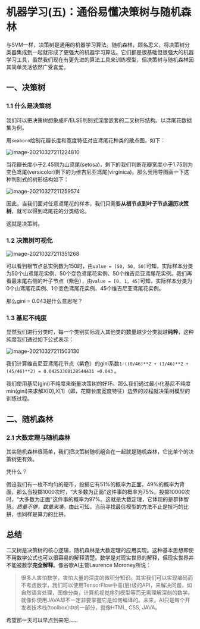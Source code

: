 # 机器学习(五)：通俗易懂决策树与随机森林

与SVM一样，决策树是通用的机器学习算法。随机森林，顾名思义，将决策树分类器集成到一起就形成了更强大的机器学习算法。它们都是很基础但很强大的机器学习工具，虽然我们现在有更先进的算法工具来训练模型，但决策树与随机森林因其简单灵活依然广受喜爱。



## 一、决策树

### 1.1 什么是决策树

我们可以把决策树想象成IF/ELSE判别式深度嵌套的二叉树形结构。以鸢尾花数据集为例。

用`seaborn`绘制花瓣长度和宽度特征对应鸢尾花种类的散点图，如下：

![image-20210327211224810](https://i.loli.net/2021/03/27/ezKfDvwqyBSu3pQ.png)

当花瓣长度小于2.45则为山鸢尾(setosa)，剩下的我们判断花瓣宽度小于1.75则为变色鸢尾(versicolor)剩下的为维吉尼亚鸢尾(virginica)。那么我用导图画一下这种判别式的树形结构如下：

![image-20210327211259574](https://i.loli.net/2021/03/27/xp31C57nMwjADYU.png)

因此，当我们面对任意鸢尾花的样本，我们只需要**从根节点到叶子节点遍历决策树**，就可以得到鸢尾花的分类结论。

这就是决策树。

### 1.2 决策树可视化

![image-20210327211351268](https://i.loli.net/2021/03/27/28iwvApGnNaCZTM.png)

可以看到根节点总实例数为150时，由`value = [50, 50, 50]`可知，实际样本分类为50个山鸢尾花实例、50个变色鸢尾花实例、50个维吉尼亚鸢尾花实例。我们再看最末尾右侧的叶子节点（紫色），由`value = [0, 1, 45]`可知，实际样本分类为0个山鸢尾花实例、1个变色鸢尾花实例、45个维吉尼亚鸢尾花实例。

那么gini = 0.043是什么意思呢？

### 1.3 基尼不纯度

显然我们进行分类时，每一个类别实际混入其他类的数量越少分类就越**纯粹**，这种纯度我们通过如下公式表示：

![image-20210327211503130](https://i.loli.net/2021/03/27/d6fTFGH93SxXRkn.png)

我们计算维吉尼亚鸢尾花节点（紫色）的gini系数`1-((0/46)**2 + (1/46)**2 + (45/46)**2) = 0.04253308128544431 ≈0.043` 。

我们使用基尼(gini)不纯度来衡量决策树的好坏。那么我们通过最小化基尼不纯度min(gini)来求解X[0],X[1]（即，花瓣长度宽度特征）边界的过程就决策树模型的训练过程。



## 二、随机森林

### 2.1 大数定理与随机森林

其实随机森林很简单，我们把决策树随机组合在一起就是随机森林，它比单个的决策树更有效。

凭什么？

假设我们有一枚不均匀的硬币，投掷它有51%的概率为正面，49%的概率为背面，那么当投掷1000次时，“大多数为正面"这件事的概率为75%。投掷10000次时，“大多数为正面"这件事的概率为97%。这就是大数定理，它体现的是群体智慧。*质量不够，数量来凑*。由此可知，当前寻找最佳模型的方法不止是技巧的比拼，也同样是算力的比拼。



## 总结

二叉树是决策树的核心逻辑，随机森林是大数定理的应用实现。这种基本思想即使不用数学公式也可以很容易的解释清楚。数学是对现实世界的解释，但现实世界并不能被数学**完全解释**。像谷歌AI主管Laurence Moroney所说：

> 很多人害怕数学，害怕大量的深度的微积分知识。其实我们可以实现编码而不考虑数学，我们可以使用TensorFlow中高(层)级的API，来解决问题，如自然语言处理，图像分类，计算机视觉序列模型等而无需理解深刻的数学。就像你使用JAVA却不一定非要掌握它是如何编译的。未来，AI只是每个开发者技术栈(toolbox)中的一部分，就像HTML, CSS, JAVA。

希望那一天可以早点到来吧……